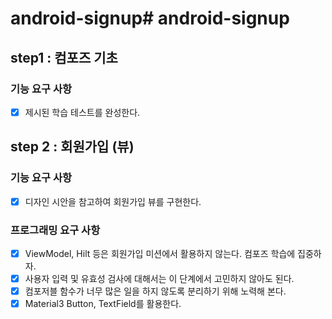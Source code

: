 # android-signup# android-signup

## step1 : 컴포즈 기초

### 기능 요구 사항

- [x] 제시된 학습 테스트를 완성한다.

## step 2 : 회원가입 (뷰)

### 기능 요구 사항

- [x] 디자인 시안을 참고하여 회원가입 뷰를 구현한다.

### 프로그래밍 요구 사항

- [x] ViewModel, Hilt 등은 회원가입 미션에서 활용하지 않는다. 컴포즈 학습에 집중하자.
- [x] 사용자 입력 및 유효성 검사에 대해서는 이 단계에서 고민하지 않아도 된다.
- [x] 컴포저블 함수가 너무 많은 일을 하지 않도록 분리하기 위해 노력해 본다.
- [x] Material3 Button, TextField를 활용한다.
